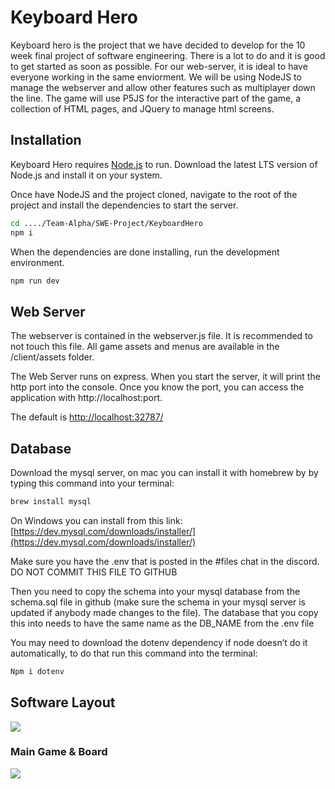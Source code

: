 # Keyboard Hero
Keyboard hero is the project that we have decided to develop for the 10 week final project of software engineering.  There is a lot to do and it is good to get started as soon as possible.
For our web-server, it is ideal to have everyone working in the same enviorment.  We will be using NodeJS to manage the webserver and allow other features such as multiplayer down the line.  The game will use P5JS for the interactive part of the game, a collection of HTML pages, and JQuery to manage html screens.

## Installation

Keyboard Hero requires [Node.js](https://nodejs.org/) to run.
Download the latest LTS version of Node.js and install it on your system.

Once have NodeJS and the project cloned, navigate to the root of the project and install the dependencies to start the server.

```sh
cd ..../Team-Alpha/SWE-Project/KeyboardHero
npm i
```

When the dependencies are done installing, run the development environment.
```sh
npm run dev
```

## Web Server
The webserver is contained in the webserver.js file.  It is recommended to not touch this file.  All game assets and menus are available in the /client/assets folder.

The Web Server runs on express.  When you start the server, it will print the http port into the console.
Once you know the port, you can access the application with http://localhost:port. 

The default is [http://localhost:32787/](http://localhost:32787/)

## Database
Download the mysql server, on mac you can install it with homebrew by by typing this command into your terminal:
```sh
brew install mysql
```
On Windows you can install from this link:
[https://dev.mysql.com/downloads/installer/](https://dev.mysql.com/downloads/installer/)

Make sure you have the .env that is posted in the #files chat in the discord. DO NOT COMMIT THIS FILE TO GITHUB

Then you need to copy the schema into your mysql database from  the schema.sql file in github (make sure the schema in your mysql server is updated if anybody made changes to the file).
The database that you copy this into needs to have the same name as the DB_NAME from the .env file

You may need to download the dotenv dependency if node doesn’t do it automatically, to do that run this command into the terminal:
```sh
Npm i dotenv
```

## Software Layout
[![](https://mermaid.ink/img/pako:eNqFkk1PwzAMhv_KlBNIG2Md7KPiMgbiwgRi4raL27htpDSpUmfSNPrfSdZ9dFNhOTT168d2a3vLYs2RhSyWUJYvAlID-Up13Fmgsp2nn16vswChvHWpL5FIqLRs880sF3oOUkQGSOjW-FmkLbUmdlklfkrYoHmDHC_9XpvrvJBIyE8Jdv9QY9ta8eejQHVze7K_Cw6ETeULFUfTVN4R1kekqq-zGvuONMqcsTXV7M__ZFu3rkQcenflEy462aC9-azB8E7kny3BJ-KvIqzLcjQ5CO5WaAetGGXoJsZC98oxAStpxVaqcihY0suNillIxmKXGW3TjIUJyNJZdjeX_QoeEOSCtFnsd9RfB_B15zlGSw1uhizcMtoUHk5FSQ6OtUpE6nVrpJMzoqIM-33vvksFZTa6i3XeLwXPwFC2no76o2A0gWCIo_EQHodDHkeD6SQJHgYJH98PAmBVVf0CKQP--A?type=png)](https://mermaid.live/edit#pako:eNqFkk1PwzAMhv_KlBNIG2Md7KPiMgbiwgRi4raL27htpDSpUmfSNPrfSdZ9dFNhOTT168d2a3vLYs2RhSyWUJYvAlID-Up13Fmgsp2nn16vswChvHWpL5FIqLRs880sF3oOUkQGSOjW-FmkLbUmdlklfkrYoHmDHC_9XpvrvJBIyE8Jdv9QY9ta8eejQHVze7K_Cw6ETeULFUfTVN4R1kekqq-zGvuONMqcsTXV7M__ZFu3rkQcenflEy462aC9-azB8E7kny3BJ-KvIqzLcjQ5CO5WaAetGGXoJsZC98oxAStpxVaqcihY0suNillIxmKXGW3TjIUJyNJZdjeX_QoeEOSCtFnsd9RfB_B15zlGSw1uhizcMtoUHk5FSQ6OtUpE6nVrpJMzoqIM-33vvksFZTa6i3XeLwXPwFC2no76o2A0gWCIo_EQHodDHkeD6SQJHgYJH98PAmBVVf0CKQP--A)

### Main Game & Board
[![](https://mermaid.ink/img/pako:eNp1k99P2zAQx_8Vy09FCvTXVqBsD9tg0yZK0QJPTYWu8SXxcOzIdhhR1_99dtq0aSl9cHN3n6_vfD4vaawY0jGNBRhzzSHVkEeSuF_IZSrwXkCF-gfkSD79Oz0lE5RlJNfEeq2VtX-5dhAyLVB2ThrrsWBgcWf_RslQ7-xbhJdteNXe9LCEbQJvfFWgGVn41cx68yPyLbXVEccrQWKQ66LIZ5KAMHj1FlhX6QCry3acSzubu7UorQvO5sdDU4lhpqxpkD2IpK6wMFba5-9dvY19U_lCTUpheSF4XURvb49f4fSuBr9zgddg4WAPWeYL1NPkTlk07-R4UBbEg9O_B0y4MciOEXWLNnUWAvfauKNCC9rubpmQe61iNOan708HtIbqSSVPz1iZFrQZltegCv4GWeCzfCkZVy3kcH4IuXnldaad51YBa5rT-WOU3NMDq9ry5his7ZyAft4jVzSgOeocOHPvpR6piNoMc4zo2H0yTMBdWUQj6VEorQorGdOxH6CAalWmGR3XfQpoWR9z894aBBm3Sk82D9L_NeBNHdmqhTsdOnNJbVV4OOXGOjhWMuGp95daOHdmbWHG3a4Pn6XcZuXiLFZ513CWucvJXi5H3dFgdAGDIY7Oh_BxOGTxon95kQw-9BN23usPgK5Wq_-VtEO2?type=png)](https://mermaid.live/edit#pako:eNp1k99P2zAQx_8Vy09FCvTXVqBsD9tg0yZK0QJPTYWu8SXxcOzIdhhR1_99dtq0aSl9cHN3n6_vfD4vaawY0jGNBRhzzSHVkEeSuF_IZSrwXkCF-gfkSD79Oz0lE5RlJNfEeq2VtX-5dhAyLVB2ThrrsWBgcWf_RslQ7-xbhJdteNXe9LCEbQJvfFWgGVn41cx68yPyLbXVEccrQWKQ66LIZ5KAMHj1FlhX6QCry3acSzubu7UorQvO5sdDU4lhpqxpkD2IpK6wMFba5-9dvY19U_lCTUpheSF4XURvb49f4fSuBr9zgddg4WAPWeYL1NPkTlk07-R4UBbEg9O_B0y4MciOEXWLNnUWAvfauKNCC9rubpmQe61iNOan708HtIbqSSVPz1iZFrQZltegCv4GWeCzfCkZVy3kcH4IuXnldaad51YBa5rT-WOU3NMDq9ry5his7ZyAft4jVzSgOeocOHPvpR6piNoMc4zo2H0yTMBdWUQj6VEorQorGdOxH6CAalWmGR3XfQpoWR9z894aBBm3Sk82D9L_NeBNHdmqhTsdOnNJbVV4OOXGOjhWMuGp95daOHdmbWHG3a4Pn6XcZuXiLFZ513CWucvJXi5H3dFgdAGDIY7Oh_BxOGTxon95kQw-9BN23usPgK5Wq_-VtEO2)

